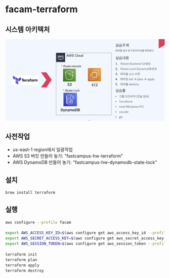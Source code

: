 # facam-terraform

## 시스템 아키텍처
![](img/시스템아키텍처.png)


## 사전작업
- us-east-1 region에서 일괄작업
- AWS S3 버킷 만들어 놓기: "fastcampus-hw-terraform"
- AWS DynamoDB 만들어 놓기: "fastcampus-hw-dynamodb-state-lock"


## 설치
```bash
brew install terraform
``` 

## 실행
```bash
aws configure --profile facam

export AWS_ACCESS_KEY_ID=$(aws configure get aws_access_key_id --profile facam)
export AWS_SECRET_ACCESS_KEY=$(aws configure get aws_secret_access_key --profile facam)
export AWS_SESSION_TOKEN=$(aws configure get aws_session_token --profile facam)

terraform init
terraform plan
terraform apply
terraform destroy
``` 
